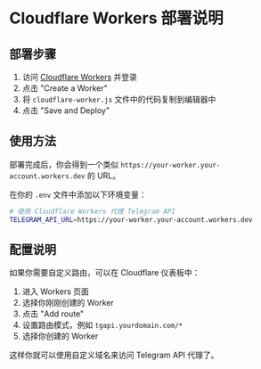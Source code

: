 # Cloudflare Workers 部署说明

## 部署步骤

1. 访问 [Cloudflare Workers](https://workers.cloudflare.com/) 并登录
2. 点击 "Create a Worker"
3. 将 `cloudflare-worker.js` 文件中的代码复制到编辑器中
4. 点击 "Save and Deploy"

## 使用方法

部署完成后，你会得到一个类似 `https://your-worker.your-account.workers.dev` 的 URL。

在你的 `.env` 文件中添加以下环境变量：

```bash
# 使用 Cloudflare Workers 代理 Telegram API
TELEGRAM_API_URL=https://your-worker.your-account.workers.dev
```

## 配置说明

如果你需要自定义路由，可以在 Cloudflare 仪表板中：

1. 进入 Workers 页面
2. 选择你刚刚创建的 Worker
3. 点击 "Add route"
4. 设置路由模式，例如 `tgapi.yourdomain.com/*`
5. 选择你创建的 Worker

这样你就可以使用自定义域名来访问 Telegram API 代理了。